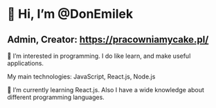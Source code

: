 # 👋 Hi, I’m @DonEmilek

## Admin, Creator: https://pracowniamycake.pl/

👀 I’m interested in programming. I do like learn, and make useful applications. 

My main technologies: JavaScript, React.js, Node.js

🌱 I’m currently learning React.js. Also I have a wide knowledge about different programming languages.
